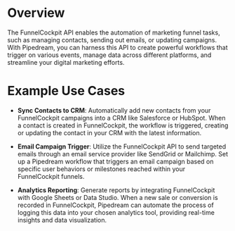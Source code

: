 # Overview

The FunnelCockpit API enables the automation of marketing funnel tasks, such as managing contacts, sending out emails, or updating campaigns. With Pipedream, you can harness this API to create powerful workflows that trigger on various events, manage data across different platforms, and streamline your digital marketing efforts.

# Example Use Cases

- **Sync Contacts to CRM**: Automatically add new contacts from your FunnelCockpit campaigns into a CRM like Salesforce or HubSpot. When a contact is created in FunnelCockpit, the workflow is triggered, creating or updating the contact in your CRM with the latest information.

- **Email Campaign Trigger**: Utilize the FunnelCockpit API to send targeted emails through an email service provider like SendGrid or Mailchimp. Set up a Pipedream workflow that triggers an email campaign based on specific user behaviors or milestones reached within your FunnelCockpit funnels.

- **Analytics Reporting**: Generate reports by integrating FunnelCockpit with Google Sheets or Data Studio. When a new sale or conversion is recorded in FunnelCockpit, Pipedream can automate the process of logging this data into your chosen analytics tool, providing real-time insights and data visualization.
